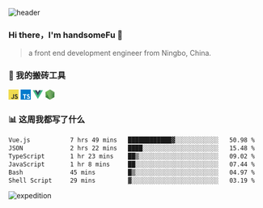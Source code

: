 ![header](https://raw.githubusercontent.com/fzq1998/fzq1998/master/header.png)

### Hi there，I'm handsomeFu 👋

> a front end development engineer from Ningbo, China.

### 🔧 我的搬砖工具
<code><img height="20" src="https://raw.githubusercontent.com/github/explore/80688e429a7d4ef2fca1e82350fe8e3517d3494d/topics/javascript/javascript.png" alt="javascript"></code>
<code><img height="20" src="https://raw.githubusercontent.com/github/explore/80688e429a7d4ef2fca1e82350fe8e3517d3494d/topics/typescript/typescript.png" alt="typescript"></code>
<code><img height="20" src="https://raw.githubusercontent.com/github/explore/80688e429a7d4ef2fca1e82350fe8e3517d3494d/topics/vue/vue.png" alt="vue"></code>
<code><img height="20" src="https://raw.githubusercontent.com/github/explore/80688e429a7d4ef2fca1e82350fe8e3517d3494d/topics/nodejs/nodejs.png" alt="nodejs"></code>



### 📊 这周我都写了什么
<!--START_SECTION:waka-->

```text
Vue.js           7 hrs 49 mins   ████████████▓░░░░░░░░░░░░   50.98 %
JSON             2 hrs 22 mins   ████░░░░░░░░░░░░░░░░░░░░░   15.48 %
TypeScript       1 hr 23 mins    ██▒░░░░░░░░░░░░░░░░░░░░░░   09.02 %
JavaScript       1 hr 8 mins     ██░░░░░░░░░░░░░░░░░░░░░░░   07.44 %
Bash             45 mins         █▒░░░░░░░░░░░░░░░░░░░░░░░   04.97 %
Shell Script     29 mins         ▓░░░░░░░░░░░░░░░░░░░░░░░░   03.19 %
```

<!--END_SECTION:waka-->


![expedition](https://raw.githubusercontent.com/fzq1998/fzq1998/master/expedition.gif)

